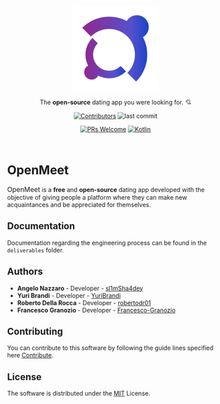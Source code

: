 <p align="center">
    <img width="200" src="./misc/openMeet_logo.png" alt="OpenMeet logo">
</p>

<p align="center">
 The <b>open-source</b> dating app you were looking for. &#128152
</p>

<p align="center">
<a href="#"><img src="https://img.shields.io/github/contributors/sl1mSha4dey/openMeet_Classe03?style=for-the-badge" alt="Contributors"/></a>
<img src="https://img.shields.io/github/last-commit/sl1mSha4dey/openMeet_Classe03?style=for-the-badge" alt="last commit">
</p>
<p align="center">
<a href="#"><img src="https://img.shields.io/badge/PRs-welcome-brightgreen?style=for-the-badge" alt="PRs Welcome"/></a>
<a href="#"><img src="https://img.shields.io/badge/languages-Kotlin-blue?style=for-the-badge" alt="Kotlin"/></a>
</p>

<br>

# OpenMeet
<span style="font-size: 15.50px">OpenMeet</span> is a **free** and **open-source** dating app developed with the objective of giving people a platform where they can make new acquaintances and be appreciated for themselves. 

## Documentation

 Documentation regarding the engineering process can be found in the `deliverables` folder. 

## Authors

 - **Angelo Nazzaro**   - Developer     - [sl1mSha4dey](https://github.com/sl1mSha4dey/)
 - **Yuri Brandi**      - Developer    - [YuriBrandi](https://github.com/YuriBrandi)
 - **Roberto Della Rocca**  - Developer - [robertodr01](https://github.com/robertodr01)
 - **Francesco Granozio**   - Developer - [Francesco-Granozio](https://github.com/Francesco-Granozio)

## Contributing
You can contribute to this software by following the guide lines specified here [Contribute]().


## License
The software is distributed under the [MIT](https://github.com/git/git-scm.com/blob/main/MIT-LICENSE.txt) License. 
